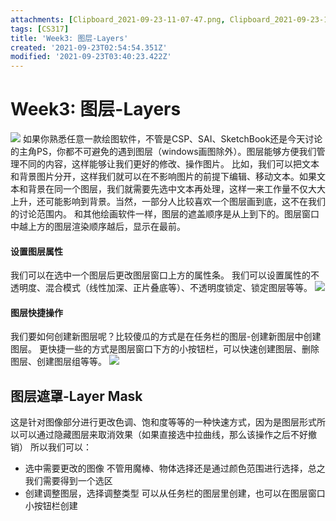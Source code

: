 ```yaml
---
attachments: [Clipboard_2021-09-23-11-07-47.png, Clipboard_2021-09-23-11-10-18.png, Clipboard_2021-09-23-11-14-28.png]
tags: [CS317]
title: 'Week3: 图层-Layers'
created: '2021-09-23T02:54:54.351Z'
modified: '2021-09-23T03:40:23.422Z'
---
```


# Week3: 图层-Layers
![](@attachment/Clipboard_2021-09-23-11-07-47.png)
如果你熟悉任意一款绘图软件，不管是CSP、SAI、SketchBook还是今天讨论的主角PS，你都不可避免的遇到图层（windows画图除外）。图层能够方便我们管理不同的内容，这样能够让我们更好的修改、操作图片。
比如，我们可以把文本和背景图片分开，这样我们就可以在不影响图片的前提下编辑、移动文本。如果文本和背景在同一个图层，我们就需要先选中文本再处理，这样一来工作量不仅大大上升，还可能影响到背景。当然，一部分人比较喜欢一个图层画到底，这不在我们的讨论范围内。
和其他绘画软件一样，图层的遮盖顺序是从上到下的。图层窗口中越上方的图层渲染顺序越后，显示在最前。

#### 设置图层属性
我们可以在选中一个图层后更改图层窗口上方的属性条。
我们可以设置属性的不透明度、混合模式（线性加深、正片叠底等）、不透明度锁定、锁定图层等等。
![](@attachment/Clipboard_2021-09-23-11-14-28.png)

#### 图层快捷操作
我们要如何创建新图层呢？比较傻瓜的方式是在任务栏的图层-创建新图层中创建图层。
更快捷一些的方式是图层窗口下方的小按钮栏，可以快速创建图层、删除图层、创建图层组等等。
![](@attachment/Clipboard_2021-09-23-11-10-18.png)

## 图层遮罩-Layer Mask
这是针对图像部分进行更改色调、饱和度等等的一种快速方式，因为是图层形式所以可以通过隐藏图层来取消效果（如果直接选中拉曲线，那么该操作之后不好撤销）
所以我们可以：
- 选中需要更改的图像
不管用魔棒、物体选择还是通过颜色范围进行选择，总之我们需要得到一个选区
- 创建调整图层，选择调整类型
可以从任务栏的图层里创建，也可以在图层窗口小按钮栏创建
